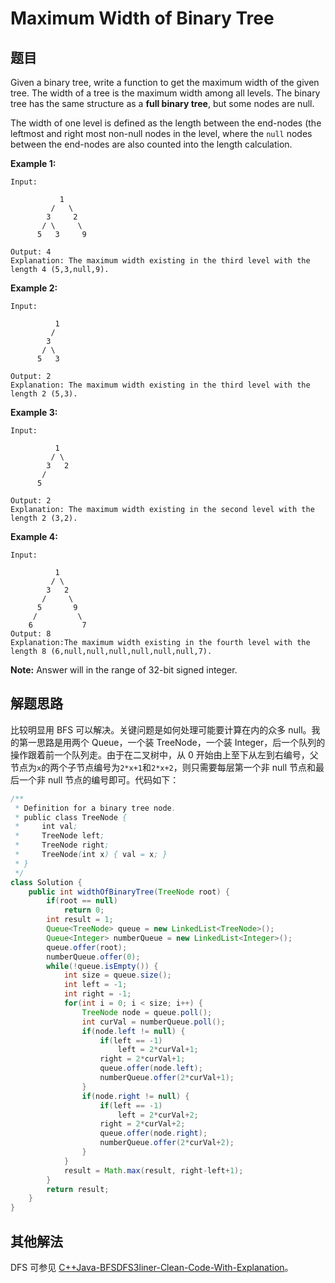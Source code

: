 # Maximum Width of Binary Tree

## 题目

Given a binary tree, write a function to get the maximum width of the given tree. The width of a tree is the maximum width among all levels. The binary tree has the same structure as a **full binary tree**, but some nodes are null.

The width of one level is defined as the length between the end-nodes (the leftmost and right most non-null nodes in the level, where the `null` nodes between the end-nodes are also counted into the length calculation.

**Example 1:**

```
Input: 

           1
         /   \
        3     2
       / \     \  
      5   3     9 

Output: 4
Explanation: The maximum width existing in the third level with the length 4 (5,3,null,9).
```

**Example 2:**

```
Input: 

          1
         /  
        3    
       / \       
      5   3     

Output: 2
Explanation: The maximum width existing in the third level with the length 2 (5,3).
```

**Example 3:**

```
Input: 

          1
         / \
        3   2 
       /        
      5      

Output: 2
Explanation: The maximum width existing in the second level with the length 2 (3,2).
```

**Example 4:**

```
Input: 

          1
         / \
        3   2
       /     \  
      5       9 
     /         \
    6           7
Output: 8
Explanation:The maximum width existing in the fourth level with the length 8 (6,null,null,null,null,null,null,7).
```

**Note:** Answer will in the range of 32-bit signed integer.

## 解题思路

比较明显用 BFS 可以解决。关键问题是如何处理可能要计算在内的众多 null。我的第一思路是用两个 Queue，一个装 TreeNode，一个装 Integer，后一个队列的操作跟着前一个队列走。由于在二叉树中，从 0 开始由上至下从左到右编号，父节点为`x`的两个子节点编号为`2*x+1`和`2*x+2`，则只需要每层第一个非 null 节点和最后一个非 null 节点的编号即可。代码如下：

```java
/**
 * Definition for a binary tree node.
 * public class TreeNode {
 *     int val;
 *     TreeNode left;
 *     TreeNode right;
 *     TreeNode(int x) { val = x; }
 * }
 */
class Solution {
    public int widthOfBinaryTree(TreeNode root) {
        if(root == null)
            return 0;
        int result = 1;
        Queue<TreeNode> queue = new LinkedList<TreeNode>();
        Queue<Integer> numberQueue = new LinkedList<Integer>();
        queue.offer(root);
        numberQueue.offer(0);
        while(!queue.isEmpty()) {
            int size = queue.size();
            int left = -1;
            int right = -1;
            for(int i = 0; i < size; i++) {
                TreeNode node = queue.poll();
                int curVal = numberQueue.poll();
                if(node.left != null) {
                    if(left == -1)
                        left = 2*curVal+1;
                    right = 2*curVal+1;
                    queue.offer(node.left);
                    numberQueue.offer(2*curVal+1);
                }
                if(node.right != null) {
                    if(left == -1)
                        left = 2*curVal+2;
                    right = 2*curVal+2;
                    queue.offer(node.right);
                    numberQueue.offer(2*curVal+2);
                }
            }
            result = Math.max(result, right-left+1);
        }
        return result;
    }
}
```

## 其他解法

DFS 可参见 [C++Java-BFSDFS3liner-Clean-Code-With-Explanation](https://leetcode.com/problems/maximum-width-of-binary-tree/discuss/106645/C++Java-*-BFSDFS3liner-Clean-Code-With-Explanation)。